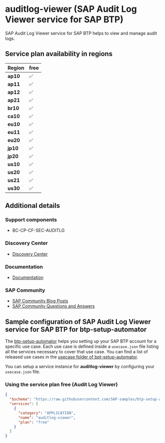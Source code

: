 # auditlog-viewer (SAP Audit Log Viewer service for SAP BTP)

SAP Audit Log Viewer service for SAP BTP helps to view and manage audit logs.

## Service plan availability in regions

| Region | free |
|--------|------|
|  **ap10** | ✅ |
|  **ap11** | ✅ |
|  **ap12** | ✅ |
|  **ap21** | ✅ |
|  **br10** | ✅ |
|  **ca10** | ✅ |
|  **eu10** | ✅ |
|  **eu11** | ✅ |
|  **eu20** | ✅ |
|  **jp10** | ✅ |
|  **jp20** | ✅ |
|  **us10** | ✅ |
|  **us20** | ✅ |
|  **us21** | ✅ |
|  **us30** | ✅ |

## Additional details

### Support components

- BC-CP-CF-SEC-AUDITLG

### Discovery Center

- [Discovery Center](https://discovery-center.cloud.sap/#/serviceCatalog/audit-log-service)

### Documentation

- [Documentation](https://help.sap.com/docs/BTP/65de2977205c403bbc107264b8eccf4b/e3baa5f1a0c64c44aac8ab3ea3d1b500.html)

### SAP Community

- [SAP Community Blog Posts](https://community.sap.com/search/?ct=blog&q=SAP%20Audit%20Log%20Viewer%20service%20for%20SAP%20BTP)
- [SAP Community Questions and Answers](https://community.sap.com/search/?ct=qa&q=SAP%20Audit%20Log%20Viewer%20service%20for%20SAP%20BTP)

## Sample configuration of **SAP Audit Log Viewer service for SAP BTP** for btp-setup-automator

The [btp-setup-automator](https://github.com/SAP-samples/btp-setup-automator) helps you setting up your SAP BTP account for a specific use case. Each use case is defined inside a `usecase.json` file listing all the services necessary to cover that use case. You can find a list of released use cases in the [usecase folder of bpt-setup-automator](https://github.com/SAP-samples/btp-setup-automator/tree/main/usecases).

You can setup a service instance for **auditlog-viewer** by configuring your `usecase.json` file.

### Using the service plan **free** (Audit Log Viewer)

```json
{
  "$schema": "https://raw.githubusercontent.com/SAP-samples/btp-setup-automator/main/libs/btpsa-usecase.json",
  "services": [
    {
      "category": "APPLICATION",
      "name": "auditlog-viewer",
      "plan": "free"
    }
  ]
}
```
